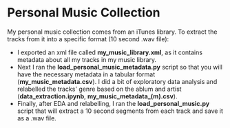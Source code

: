 # Personal Music Collection

My personal music collection comes from an iTunes library. To extract the tracks from it into a specific format (10 second .wav file):
* I exported an xml file called **my_music_library.xml**, as it contains metadata about all my tracks in my music library.
* Next I ran the **load_personal_music_metadata.py** script so that you will have the necessary metadata in a tabular format (**my_music_metadata.csv**). I did a bit of exploratory data analysis and relabelled the tracks' genre based on the ablum and artist (**data_extraction.ipynb**, **my_music_metadata_(m).csv**). 
* Finally, after EDA and relabelling, I ran the **load_personal_music.py** script that will extract a 10 second segments from each track and save it as a .wav file.
